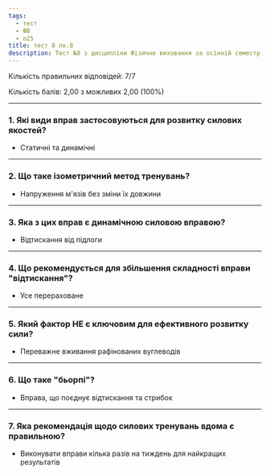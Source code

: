 ```yaml
---
tags:
  - тест
  - ФВ
  - о25
title: тест 8 лк.8
description: Тест №8 з дисципліни Фізичне виховання за осінній семестр 2025-2026 навчального року
---
```

Кількість правильних відповідей: 7/7

Кількість балів: 2,00 з можливих 2,00 (100%)

---
### 1. Які види вправ застосовуються для розвитку силових якостей?

- Статичні та динамічні

---
###  2. Що таке ізометричний метод тренувань?

- Напруження м'язів без зміни їх довжини

---
### 3. Яка з цих вправ є динамічною силовою вправою?

- Відтискання від підлоги

---
### 4. Що рекомендується для збільшення складності вправи "відтискання"?

- Усе перераховане

---
### 5. Який фактор НЕ є ключовим для ефективного розвитку сили?

- Переважне вживання рафінованих вуглеводів

---
### 6. Що таке "бьорпі"?

- Вправа, що поєднує відтискання та стрибок

---
### 7. Яка рекомендація щодо силових тренувань вдома є правильною?

- Виконувати вправи кілька разів на тиждень для найкращих результатів